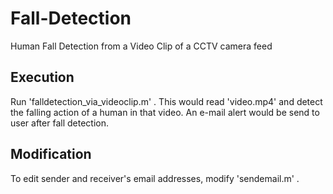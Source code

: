 # Fall-Detection
Human Fall Detection from a Video Clip of a CCTV camera feed

## Execution
Run 'falldetection_via_videoclip.m' .
This would read 'video.mp4' and detect the falling action of a human in that video.
An e-mail alert would be send to user after fall detection.

## Modification
To edit sender and receiver's email addresses, modify 'sendemail.m' .

